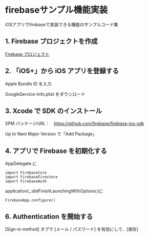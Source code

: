 # firebaseサンプル機能実装
iOSアプリでfirebaseで実装できる機能のサンプルコード集

## 1. Firebase プロジェクトを作成
[Firebase プロジェクト](https://console.firebase.google.com/?hl=ja&_gl=1*6fdmre*_ga*MTU1ODE0OTQ2Ni4xNzAzNDcyOTg5*_ga_CW55HF8NVT*MTcwMzgxNTAyNy4xMC4xLjE3MDM4MTUyMTIuNDYuMC4w)



## 2. 「iOS+」から iOS アプリを登録する
Apple Bundle ID を入力

GoogleService-Info.plist をダウンロード



## 3. Xcode で SDK のインストール
SPM パッケージURL：　https://github.com/firebase/firebase-ios-sdk

Up to Next Major Version で「Add Package」



## 4. アプリで Firebase を初期化する
AppDelegate に
```
import FirebaseCore
import FirebaseFirestore
import FirebaseAuth
```

application(\_:didFinishLaunchingWithOptions:)に
```
FirebaseApp.configure()
```



## 6. Authentication を開始する
[Sign-in method] タブで [メール / パスワード] を有効にして、[保存]
